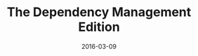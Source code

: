 ---
layout: default
title: "The Dependency Management Edition"
date: 2016-03-09
venue: "Herengracht 182, Amsterdam"
ticket: "free"
time: "7:00pm"
href: "http://www.meetup.com/TitaniumNL/events/228199538/"
---